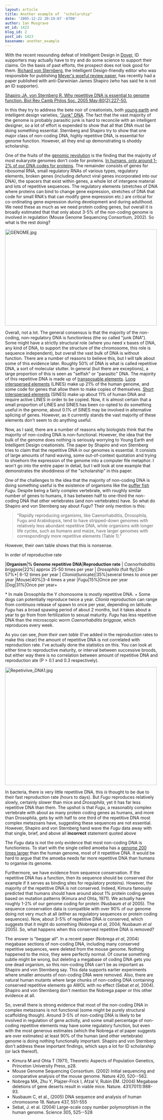 ```yaml
---
layout: article
title: Another example of  "scholarship"
date: '2005-12-22 20:19:07 -0700'
author: Ian Musgrave
mt_id: 1423
blog_id: 2
post_id: 1423
basename: another_example
---
```

With the recent resounding defeat of Intelligent Design in [Dover](/archives/2005/12/waterloo-in-dov.html), ID supporters may actually have to try and do some science to support their claims. On the basis of past efforts, the prospect does not look good for them. [Richard von Sternberg](/archives/2005/08/sternberg-compl.html), the Intelligent Design-friendly editor who was responsible for publishing [Meyer's woeful review paper](http://www.pandasthumb.org/pt-archives/000430.html), has recently had a paper published with anti-Darwinian James Shapiro (who has said he is not an ID supporter).

[Shapiro JA, von Sternberg R. Why repetitive DNA is essential to genome function. Biol Rev Camb Philos Soc. 2005 May;80(2):227-50.](http://www.elowitz.caltech.edu/public/jerusalem%20winter%20school/Shapiro/RepDNAEss.Revised.text.pdf)

In this they try to address the bete noir of creationists, both [young earth](http://www.godandscience.org/evolution/junkdna.html) and intelligent design varieties, ["Junk" DNA](http://en.wikipedia.org/wiki/Junk_DNA). The fact that the vast majority of the genome is probably parasitic junk is hard to reconcile with an intelligent designer, so a lot of effort is expended to show that all that DNA must be doing something essential. Sternberg and Shapiro try to show that one major class of non-coding DNA, highly repetitive DNA, is essential for genome function. However, all they end up demonstrating is shoddy scholarship.

One of the fruits of the [genomic revolution](http://www.ornl.gov/sci/techresources/Human_Genome/home.shtml) is the finding that the majority of most eukaryote genomes don't code for proteins. [In humans, only around 1-2% of our DNA codes for proteins](http://www.nature.com/cgi-taf/DynaPage.taf?file=/nature/journal/v409/n6822/full/409860a0_fs.html). The remainder consists of genes for ribosomal RNA, small regulatory RNAs of various types, regulatory elements, broken genes (including defunct viral genes incorporated into our DNA), the spacers that exist within genes, a whole lot of intergene material and lots of repetitive sequences. The regulatory elements (stretches of DNA where proteins can bind to change gene expression, stretches of DNA that code for small RNA's that can modify gene expression etc.) are critical for co-ordinating gene expression during development and during adulthood. We need these as much as we need protein coding genes, but overall it is broadly estimated that that only about 3-5% of the non-coding genome is involved in regulation (Mouse Genome Sequencing Consortium, 2002). So what is the rest doing?

<img src="{{ site.baseurl }}/uploads/2006/GENOME.jpg" alt="GENOME.jpg" width="500" height="318" />

Overall, not a lot. The general consensus is that the majority of the non-coding, non-regulatory DNA is functionless (the so called "junk DNA"). Some might have a strictly structural role (where you need x bases of DNA, any kind of DNA, to support the structure of the chromosome, this role is sequence independent), but overall the vast bulk of DNA is without function. There are a number of reasons to believe this, but I will talk about some of this evidence later. Roughly 50% of DNA is what is called repetitive DNA, a sort of molecular stutter. In general (but there are exceptions), a large proportion of this is seen as "selfish" or "parasitic" DNA. The majority of this repetitive DNA is made up of [transposable elements](http://users.rcn.com/jkimball.ma.ultranet/BiologyPages/T/Transposons.html). [Long interspersed elements](http://users.rcn.com/jkimball.ma.ultranet/BiologyPages/T/Transposons.html#LINES_(Long_interspersed_elements)) (LINES) make up 21% of the human genome, and some code for genes that allow them to make copies of themselves. [Short interspersed elements](http://users.rcn.com/jkimball.ma.ultranet/BiologyPages/T/Transposons.html#SINES_(Short_interspersed_elements)) (SINES) make up about 11% of human DNA and require active LINES in order to be copied. Now, it is almost certain that a small proportion of LINES and SINES has been co-opted to do something useful in the genome, about 0.1% of SINES may be involved in alternative splicing of genes. However, as it currently stands the vast majority of these elements don't seem to do anything useful.

Now, as I said, there are a number of reasons why biologists think that the majority of non-coding DNA is non-functional. However, the idea that the bulk of the genome does nothing is seriously worrying to Young Earth and Intelligent Design creationists. The paper by Shapiro and von Sternberg tries to claim that the repetitive DNA in our genomes is essential. It consists of large amounts of hand waving, some out-of-context quotation and trying to shoehorn the expression of the genome into a computer file metaphor. I won't go into the entire paper in detail, but I will look at one example that demonstrates the shoddiness of the "scholarship" in this paper.

One of the challenges to the idea that the majority of non-coding DNA is doing something useful is the existence of organisms like the [puffer fish](http://www.genomenewsnetwork.org/articles/11_01/Pufferfish_sequenced.shtml) _Fugu_. Despite being a fairly complex vertebrate, with roughly similar number of genes to humans, it has between half to one-third the non-coding DNA that other vertebrates (and non-vertebrates) have. So what do Shapiro and von Sternberg say about _Fugu_? Their only mention is this:

> "Rapidly reproducing organisms, like Caenorhabditis, Drosophila, Fugu and Arabidopsis, tend to have stripped-down genomes with relatively less abundant repetitive DNA, while organisms with longer life cycles, such as humans and maize, have larger genomes with correspondingly more repetitive elements (Table 1)." 

However, their own table shows that this is nonsense.

In order of reproductive rate


|**Organism**|**% Genome repetitive DNA**|**Reproduction rate**
| _Caenorhabditis briggsae_|22%| approx 25-50 times per year 
| _Drosophila_ (fuit fly)|34-57%\*| 6-12 times per year 
| _Clionia_(tunicate)|35%|several times to once per year
|Mouse|40%|3-4 times a year
|_Fugu_|15%|Once per year
|Dog|31%|Once per year+



\* In male Drosophila the Y chomosome is mostly repetitive DNA. + Some dogs can potentially reproduce twice a year. _Clionia_ reproduction can range from continuos release of spawn to once per year, depending on latitude. _Fugu_ has a broad spawing period of about 2 months, but it takes about a year to go from from fertilization to sexual maturity. _Fugu_ has less repetitive DNA than the microscopic worm _Caenorhabditis briggsae_, which reproduces every week.

As you can see, _from their own table_ (I've added in the reproduction rates to make this clear) the amount of repetitive DNA is not correlated with reproduction rate. I've actually done the statistics on this. You can look at either time to reproductive maturity, or interval between successive broods, but either way there is no correlation between amount of repetitive DNA and reproduction ate (P &gt; 0.1 and 0.3 respectively). 

[<img src="{{ site.baseurl }}/uploads/2006/Repetiviive_DNA1-thumb.jpg" alt="Repetiviive_DNA1.jpg" width="500" height="389" />](/uploads/2006/Repetiviive_DNA1.jpg)

In bacteria, there is very little repetitive DNA, this _is_ thought to be due to their fast reproduction rate (hours to days). But _Fugu_ reproduces relatively slowly, certainly slower than mice and _Drosophila_, yet it has far less repetitive DNA than them. The upshot is that _Fugu_, a reasonably complex vertebrate with about as many protein coding genes as humans, and more than Drosophila, gets by with half to one third of the repetitive DNA most complex metazoans have, suggesting these sequences are not essential. However, Shapiro and von Sternberg hand wave the _Fugu_ data away with that single, brief, and above all **incorrect** statement quoted above

The _Fugu_ data is not the only evidence that most non-coding DNA is functionless. To start with the single celled amoeba has a [genome 200 times larger](http://eebweb.arizona.edu/courses/Ecol435_535/Nov9.htm) than the human genome, most of it repetitive DNA. It would be hard to argue that the amoeba needs far more repetitive DNA than humans to organise its genome.

Furthermore, we have evidence from sequence conservation. If the repetitive DNA has a function, then its sequence should be conserved (for example if it serves as binding sites for regulatory proteins). However, the majority of the repetitive DNA is not conserved. Indeed, Kimura famously predicted that humans should have around about 1% protein coding genes based on mutation patterns (Kimura and Ohta, 1971). We actually have roughly 1-2% of our genome coding for protein (Nusbaum _et al_ 2005). The sequence conservation data is compatible with over 90% of our genome doing not very much at all (either as regulatory sequences or protein coding sequences).  Now, about 3-5% of repetitive DNA _is_ conserved, which suggests that it might do something (Nobrega _et al_, 2004; Nusbaum _et al_ 2005). So, what happens when this conserved repetitive DNA is removed?

The answer is "beggar all". In a recent paper (Nobrega _et al_, 2004) megabase sections of non-coding DNA, including many conserved repetitive sequences, were deleted from the mouse genome. Nothing happened to the mice, they were perfectly normal. Of course something subtle might be wrong, but deleting a megabase of coding DNA gets you one dead organism, so this non-coding DNA can't be as important as Shapiro and von Sternberg say.  This data supports earlier experiments where smaller amounts of non-coding DNA were removed. Also, there are natural human mutants where large chunks of non-coding DNA containing conserved repetitive elements go AWOL with no effect (Sebat _et al_, 2004). Shapiro and von Sternberg don't mention the Nobrega paper or this other evidence at all.

So, overall there is strong evidence that most of the non-coding DNA in complex metazoans is not functional (some might be purely structural scaffolding though). Around 3-5% of non-coding DNA is likely to be involved in regulation of gene activity, and some small percentage of non-coding repetitive elements may have some regulatory function, but even with the most generous estimates (which the Nobrega _et al_ paper suggests are over estimates) at least 90% of the human (and other vertebrate) genome is doing nothing functionally important. Shapiro and von Sternberg don't address these important findings, which says a lot for ID scholarship (or lack thereof).


* Kimura M and Ohta T (1971), Theoretic Aspects of Population Genetics, Princeton University Press, p28.
* Mouse Genome Sequencing Consortium. (2002) Initial sequencing and comparative analysis of the mouse genome. Nature 420, 520--562.
* Nobrega MA, Zhu Y, Plajzer-Frick I, Afzal V, Rubin EM. (2004) Megabase deletions of gene deserts result in viable mice. Nature. 431(7011):988-93.
* Nusbaum C, et al., (2005) DNA sequence and analysis of human chromosome 18. Nature 437, 551-555
*  Sebat, J. et al. (2004) Large-scale copy number polymorphism in the human genome. Science 305, 525--528
